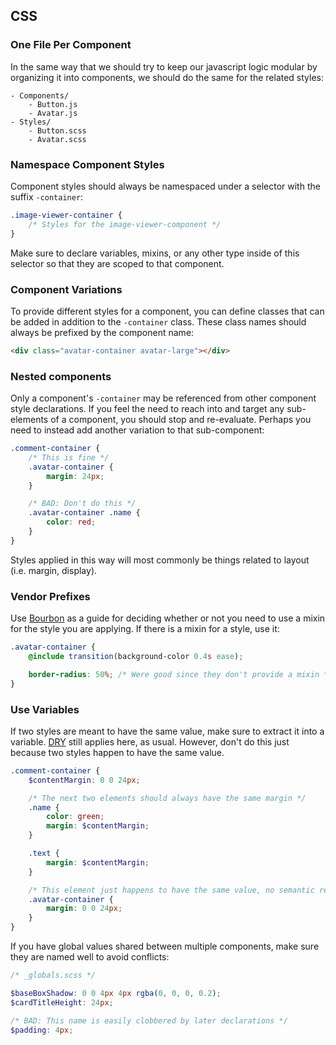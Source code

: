 ## CSS

### One File Per Component

In the same way that we should try to keep our javascript logic modular by organizing it into components, we should do the same for the related styles:

```
- Components/
	- Button.js
	- Avatar.js
- Styles/
	- Button.scss
	- Avatar.scss
```

### Namespace Component Styles

Component styles should always be namespaced under a selector with the suffix `-container`:

```scss
.image-viewer-container {
	/* Styles for the image-viewer-component */
}
```

Make sure to declare variables, mixins, or any other type inside of this selector so that they are scoped to that component.

### Component Variations

To provide different styles for a component, you can define classes that can be added in addition to the `-container` class. These class names should always be prefixed by the component name:

```html
<div class="avatar-container avatar-large"></div>
```

### Nested components

Only a component's `-container` may be referenced from other component style declarations. If you feel the need to reach into and target any sub-elements of a component, you should stop and re-evaluate. Perhaps you need to instead add another variation to that sub-component:

```scss
.comment-container {
	/* This is fine */
	.avatar-container {
		margin: 24px;
	}

	/* BAD: Don't do this */
	.avatar-container .name {
		color: red;
	}
}
```

Styles applied in this way will most commonly be things related to layout (i.e. margin, display).

### Vendor Prefixes

Use [Bourbon](http://bourbon.io/docs/) as a guide for deciding whether or not you need to use a mixin for the style you are applying. If there is a mixin for a style, use it:

```scss
.avatar-container {
	@include transition(background-color 0.4s ease);

	border-radius: 50%; /* Were good since they don't provide a mixin */
}
```

### Use Variables

If two styles are meant to have the same value, make sure to extract it into a variable. [DRY](https://en.wikipedia.org/wiki/Don%27t_repeat_yourself) still applies here, as usual. However, don't do this just because two styles happen to have the same value.

```scss
.comment-container {
	$contentMargin: 0 0 24px;

	/* The next two elements should always have the same margin */
	.name {
		color: green;
		margin: $contentMargin;
	}

	.text {
		margin: $contentMargin;
	}

	/* This element just happens to have the same value, no semantic relation */
	.avatar-container {
		margin: 0 0 24px;
	}
}
```

If you have global values shared between multiple components, make sure they are named well to avoid conflicts:

```scss
/* _globals.scss */

$baseBoxShadow: 0 0 4px 4px rgba(0, 0, 0, 0.2);
$cardTitleHeight: 24px;

/* BAD: This name is easily clobbered by later declarations */
$padding: 4px;
```